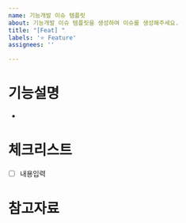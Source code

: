 ```yaml
---
name: 기능개발 이슈 템플릿
about: 기능개발 이슈 템플릿을 생성하여 이슈를 생성해주세요.
title: "[Feat] "
labels: '⭐️ Feature'
assignees: ''

---
```


# 기능설명
- 

# 체크리스트
- [ ] 내용입력
  
# 참고자료 
<!-- 스크린샷을 넣어주세요 -->
